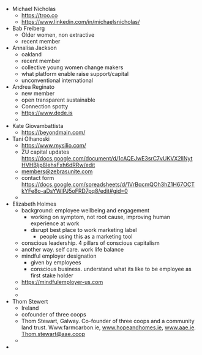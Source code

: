- Michael Nicholas
	- https://troo.co
	- https://www.linkedin.com/in/michaelsnicholas/
- Bab Freiberg
	- Older women, non extractive
	- recent member
- Annalisa Jackson
	- oakland
	- recent member
	- collective young women change makers
	- what platform enable raise support/capital
	- unconventional international
- Andrea Reginato
	- new member
	- open transparent sustainable
	- Connection spotty
	- https://www.dede.is
	-
- Kate Giovambattista
	- https://beyondmain.com/
- Tani Olhanoski
	- https://www.mysilio.com/
	- ZU capital updates https://docs.google.com/document/d/1cAQEJwE3srC7vUKVX2llNytHVHBljp8IehsFxh6dRRw/edit
	- members@zebrasunite.com
	- contact form https://docs.google.com/spreadsheets/d/1VrBqcmQOh3hZ1H67OCTkYFe8o-aDsYWlPJ5oFRD7pq8/edit#gid=0
	-
- Elizabeth Holmes
	- background: employee wellbeing and engagement
		- working on symptom, not root cause, improving human experience at work
		- disrupt best place to work marketing label
			- people using this as a marketing tool
	- conscious leadership. 4 pillars of conscious capitalism
	- another way. self care. work life balance
	- mindful employer designation
		- given by employees
		- conscious business. understand what its like to be employee as first stake holder
	- https://mindfulemployer-us.com
	-
	-
- Thom Stewert
	- Ireland
	- cofounder of three coops
	- Thom Stewart, Galway. Co-founder of three coops and a community land trust. Www.farmcarbon.ie, www.hopeandhomes.ie, www.aae.ie. Thom.stewart@aae.coop
	-
-